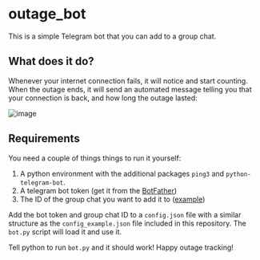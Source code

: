 # outage_bot
This is a simple Telegram bot that you can add to a group chat. 

## What does it do?
Whenever your internet connection fails, it will notice and start counting. 
When the outage ends, it will send an automated message telling you that your connection is back, and how long the outage lasted:

![image](https://github.com/MartijnWitjes/outage_bot/assets/99734480/81aeb20d-0860-4155-b638-c6e3429c66c8)

## Requirements
You need a couple of things things to run it yourself:
1. A python environment with the additional packages `ping3` and `python-telegram-bot`.
2. A telegram bot token (get it from the [BotFather]([url](https://telegram.me/BotFather)))
3. The ID of the group chat you want to add it to ([example]([url](https://www.wikihow.com/Know-Chat-ID-on-Telegram-on-Android)https://www.wikihow.com/Know-Chat-ID-on-Telegram-on-Android))

Add the bot token and group chat ID to a `config.json` file with a similar structure as the `config_example.json` file included in this repository. The `bot.py` script will load it and use it.

Tell python to run `bot.py` and it should work! Happy outage tracking!


